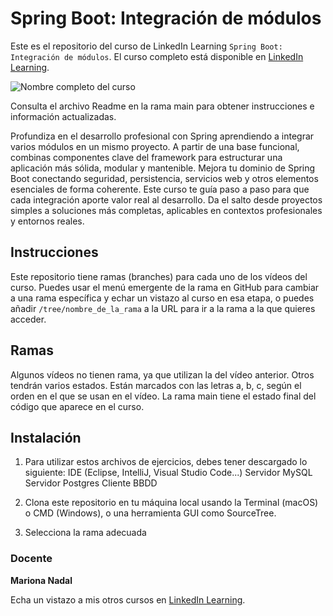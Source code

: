 # Spring Boot: Integración de módulos

Este es el repositorio del curso de LinkedIn Learning `Spring Boot: Integración de módulos`. El curso completo está disponible en [LinkedIn Learning][lil-course-url].

![Nombre completo del curso][lil-thumbnail-url] 

Consulta el archivo Readme en la rama main para obtener instrucciones e información actualizadas.

Profundiza en el desarrollo profesional con Spring aprendiendo a integrar varios módulos en un mismo proyecto. A partir de una base funcional, combinas componentes clave del framework para estructurar una aplicación más sólida, modular y mantenible. Mejora tu dominio de Spring Boot conectando seguridad, persistencia, servicios web y otros elementos esenciales de forma coherente. Este curso te guía paso a paso para que cada integración aporte valor real al desarrollo. Da el salto desde proyectos simples a soluciones más completas, aplicables en contextos profesionales y entornos reales.

## Instrucciones

Este repositorio tiene ramas (branches) para cada uno de los vídeos del curso. Puedes usar el menú emergente de la rama en GitHub para cambiar a una rama específica y echar un vistazo al curso en esa etapa, o puedes añadir `/tree/nombre_de_la_rama` a la URL para ir a la rama a la que quieres acceder.

## Ramas

Algunos vídeos no tienen rama, ya que utilizan la del vídeo anterior. Otros tendrán varios estados. Están marcados con las letras a, b, c, según el orden en el que se usan en el vídeo. La rama main tiene el estado final del código que aparece en el curso.

## Instalación

1. Para utilizar estos archivos de ejercicios, debes tener descargado lo siguiente:
IDE (Eclipse, IntelliJ, Visual Studio Code...)
Servidor MySQL
Servidor Postgres
Cliente BBDD

2. Clona este repositorio en tu máquina local usando la Terminal (macOS) o CMD (Windows), o una herramienta GUI como SourceTree.
3. Selecciona la rama adecuada

### Docente

**Mariona Nadal**

Echa un vistazo a mis otros cursos en [LinkedIn Learning](https://www.linkedin.com/learning/instructors/mariona-nadal).

[0]: # (Replace these placeholder URLs with actual course URLs)
[lil-course-url]: https://www.linkedin.com
[lil-thumbnail-url]: https://media.licdn.com/dms/image/v2/D4E0DAQGFgQzFWQTKxw/learning-public-crop_675_1200/B4EZmHqAkpHgAY-/0/1758917561383?e=2147483647&v=beta&t=b8D17cOH1fNBbiAs8T42uhdGKItY7RMEtr8GH40dtw0

[1]: # (End of ES-Instruction ###############################################################################################)
